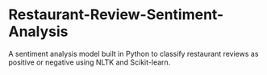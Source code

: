 # Restaurant-Review-Sentiment-Analysis
A sentiment analysis model built in Python to classify restaurant reviews as positive or negative using NLTK and Scikit-learn.
